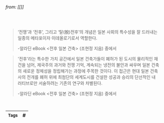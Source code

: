 
###### from: [[]]

<br/>

>‘전쟁’과 ‘전후’, 그리고 ‘탈(脫)전후’의 개념은 일본 사회의 특수성을 잘 드러내는 일종의 메타포이자 이데올로기로서 역할한다. 
>
>-알라딘 eBook <전후 일본 건축> (조현정 지음) 중에서 

>'전후’라는 특수한 가치 공간에서 일본 건축가들이 폐허가 된 도시의 물리적인 재건을 넘어, 제국주의 과거와 전쟁 기억, 계속되는 냉전의 불안과 싸우며 일본 건축의 새로운 정체성을 정립해가는 과정에 주목한 것이다. 이 접근은 현대 일본 건축사의 전개를 폐허 위에 최첨단의 세계도시를 건설한 성공과 승리의 단선적인 내러티브로만 서술하려는 기존의 연구와 차별된다. 
>
>-알라딘 eBook <전후 일본 건축> (조현정 지음) 중에서


<br/>

| <small> Tags </small> | # |
| --- | --- |
